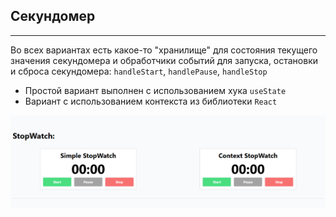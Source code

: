 ## Секундомер

---

Во всех вариантах есть какое-то "хранилище" для состояния текущего значения секундомера и обработчики событий для запуска, остановки и сброса секундомера: `handleStart`, `handlePause`, `handleStop`

- Простой вариант выполнен с использованием хука `useState`
- Вариант с использованием контекста из библиотеки `React`

![Превью](/src/projects/02-stopwatch/stopwatch.png)
